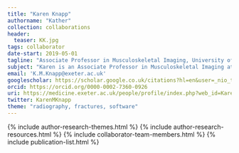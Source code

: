 ```yaml
---
title: "Karen Knapp"
authorname: "Kather"
collection: collaborations
header:
  teaser: KK.jpg
tags: collaborator
date-start: 2019-05-01
tagline: "Associate Professor in Musculoskeletal Imaging, University of Exeter"
subject: "Karen is an Associate Professor in Musculoskeletal Imaging at the University of Exeter and Head of Medical Imaging"
email: 'K.M.Knapp@exeter.ac.uk'
googlescholar: https://scholar.google.co.uk/citations?hl=en&user=_nio_tIAAAAJ
orcid: https://orcid.org/0000-0002-7360-0926
uri: https://medicine.exeter.ac.uk/people/profile/index.php?web_id=Karen_Knapp
twitter: KarenMKnapp
theme: "radiography, fractures, software"
---
```

<p align= "justify">

{% include author-research-themes.html %}
{% include author-research-resources.html %}
{% include collaborator-team-members.html %}
{% include publication-list.html %}
